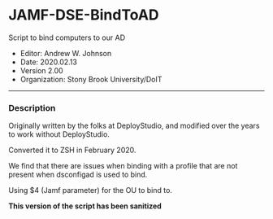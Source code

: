 # JAMF-DSE-BindToAD
 Script to bind computers to our AD
- Editor: Andrew W. Johnson
- Date: 2020.02.13
- Version 2.00
- Organization: Stony Brook University/DoIT
---
### Description

Originally written by the folks at DeployStudio, and modified over the years to work without DeployStudio.

Converted it to ZSH in February 2020.

We find that there are issues when binding with a profile that are not present when dsconfigad is used to bind.

Using $4 (Jamf parameter) for the OU to bind to.

**This version of the script has been sanitized**